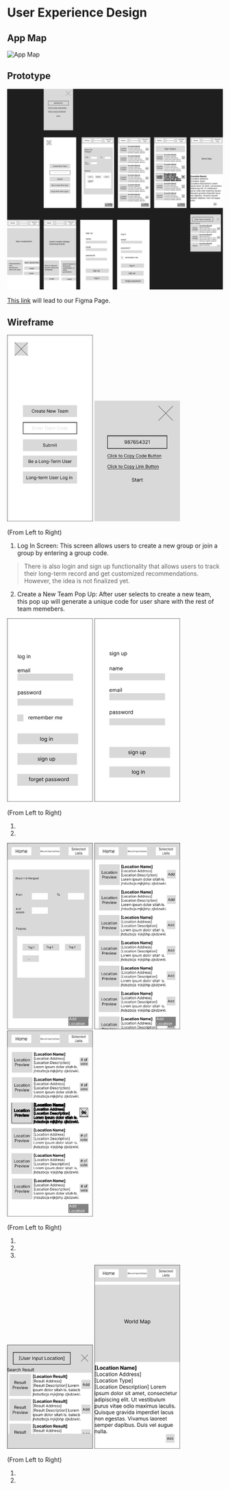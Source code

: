 # User Experience Design

## App Map
<img src="ux-design/App Map.png" width="700" alt="App Map"> 

## Prototype
<kbd><img src="ux-design/prototype/Prototype.png" width="700" alt="App Map"> </kbd>


[This link](https://www.figma.com/file/JiddLa3f4jKg5Qyvdls1fz/Team-Decider-Prototype?node-id=0%3A1) will lead to our Figma Page.

## Wireframe

<img src="ux-design/Agile-Team%20Decider%20Wireframe/Landing%20page/Createjointeam.png" width="200" alt="Landing Screen"> <img src="ux-design/Agile-Team%20Decider%20Wireframe/CreateNew.png" width="200" alt="Create A New Group Screen">

(From Left to Right)

1. Log In Screen: This screen allows users to create a new group or join a group by entering a group code.
>There is also login and sign up functionality that allows users to track their long-term record and get customized recommendations. However, the idea is not finalized yet.
2. Create a New Team Pop Up: After user selects to create a new team, this pop up will generate a unique code for user share with the rest of team memebers.

<img src="ux-design/Agile-Team%20Decider%20Wireframe/LogIn.png" width="200" alt="Log In Screen"> <img src="ux-design/Agile-Team%20Decider%20Wireframe/SignUp.png" width="200" alt="Sign Up Screen">

(From Left to Right)

1. 
2. 

<img src="ux-design/Agile-Team%20Decider%20Wireframe/HomeScreen.png" width="200" alt="Home/User Info Screen"> <img src="ux-design/Agile-Team%20Decider%20Wireframe/Recommend.png" width="200" alt="Recommendations Screen"> <img src="ux-design/Agile-Team%20Decider%20Wireframe/ResultList.png" width="200" alt="Selected/Result Screen">

(From Left to Right)

1. 
2. 
3. 

<img src="ux-design/Agile-Team%20Decider%20Wireframe/Add-Location-Popover.png" width="200" alt="Add Location Screen"> <img src="ux-design/Agile-Team%20Decider%20Wireframe/LocationDetail.png" width="200" alt="Location Details Screen">

(From Left to Right)

1. 
2. 
